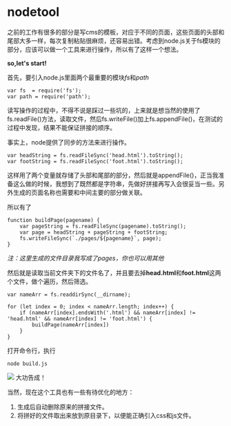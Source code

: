 # nodetool

之前的工作有很多的部分是写cms的模板，对应于不同的页面，这些页面的头部和尾部大多一样，每次复制粘贴很麻烦，还容易出错。考虑到node.js关于fs模块的部分，应该可以做一个工具来进行操作，所以有了这样一个想法。

**so,let's start!**

首先，要引入node.js里面两个最重要的模块*fs*和*path*

```
var fs  = require('fs');
var path = require('path');
```
读写操作的过程中，不得不说是踩过一些坑的，上来就是想当然的使用了fs.readFile()方法，读取文件，然后fs.writeFile()加上fs.appendFile()，在测试的过程中发现，结果不能保证拼接的顺序。

事实上，node提供了同步的方法来进行操作。

```
var headString = fs.readFileSync('head.html').toString();
var footString = fs.readFileSync('foot.html').toString();
```

这样用了两个变量就存储了头部和尾部的部分，然后就是appendFile()，正当我准备这么做的时候，我想到了既然都是字符串，先做好拼接再写入会很妥当一些。另外生成的页面名称也需要和中间主要的部分做关联。

所以有了

```
function buildPage(pagename) {
    var pageString = fs.readFileSync(pagename).toString();
    var page = headString + pageString + footString;
    fs.writeFileSync(`./pages/${pagename}`, page);
}
```
*注：这里生成的文件目录我写成了pages，你也可以用其他*

然后就是读取当前文件夹下的文件名了，并且要去掉**head.html**和**foot.html**这两个文件，做个遍历，然后筛选。

```
var nameArr = fs.readdirSync(__dirname);

for (let index = 0; index < nameArr.length; index++) {
    if (nameArr[index].endsWith('.html') && nameArr[index] != 'head.html' && nameArr[index] != 'foot.html') {
        buildPage(nameArr[index])
    }
}
```
打开命令行，执行

```
node build.js
```
![](/Users/hankjohn/Desktop/nodetool/target.png
)
大功告成！

当然，现在这个工具也有一些有待优化的地方：

1. 生成后自动删除原来的拼接文件。
2. 将拼好的文件取出来放到原目录下，以便能正确引入css和js文件。



